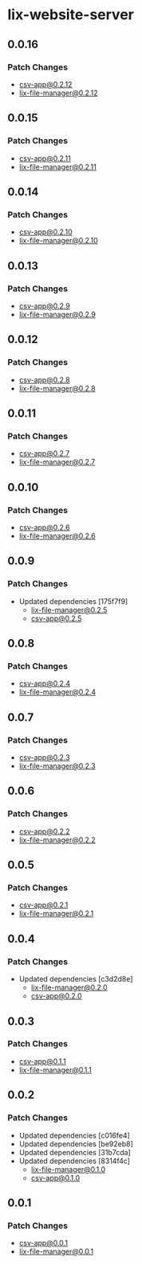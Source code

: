 # lix-website-server

## 0.0.16

### Patch Changes

- csv-app@0.2.12
- lix-file-manager@0.2.12

## 0.0.15

### Patch Changes

- csv-app@0.2.11
- lix-file-manager@0.2.11

## 0.0.14

### Patch Changes

- csv-app@0.2.10
- lix-file-manager@0.2.10

## 0.0.13

### Patch Changes

- csv-app@0.2.9
- lix-file-manager@0.2.9

## 0.0.12

### Patch Changes

- csv-app@0.2.8
- lix-file-manager@0.2.8

## 0.0.11

### Patch Changes

- csv-app@0.2.7
- lix-file-manager@0.2.7

## 0.0.10

### Patch Changes

- csv-app@0.2.6
- lix-file-manager@0.2.6

## 0.0.9

### Patch Changes

- Updated dependencies [175f7f9]
  - lix-file-manager@0.2.5
  - csv-app@0.2.5

## 0.0.8

### Patch Changes

- csv-app@0.2.4
- lix-file-manager@0.2.4

## 0.0.7

### Patch Changes

- csv-app@0.2.3
- lix-file-manager@0.2.3

## 0.0.6

### Patch Changes

- csv-app@0.2.2
- lix-file-manager@0.2.2

## 0.0.5

### Patch Changes

- csv-app@0.2.1
- lix-file-manager@0.2.1

## 0.0.4

### Patch Changes

- Updated dependencies [c3d2d8e]
  - lix-file-manager@0.2.0
  - csv-app@0.2.0

## 0.0.3

### Patch Changes

- csv-app@0.1.1
- lix-file-manager@0.1.1

## 0.0.2

### Patch Changes

- Updated dependencies [c016fe4]
- Updated dependencies [be92eb8]
- Updated dependencies [31b7cda]
- Updated dependencies [8314f4c]
  - lix-file-manager@0.1.0
  - csv-app@0.1.0

## 0.0.1

### Patch Changes

- csv-app@0.0.1
- lix-file-manager@0.0.1
